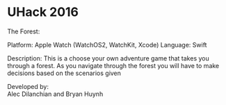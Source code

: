# UHack 2016

The Forest:<br>

Platform: Apple Watch (WatchOS2, WatchKit, Xcode) 
Language: Swift

Description:
This is a choose your own adventure game that takes you through a forest. As you
navigate through the forest you will have to make decisions based on the scenarios
given<br>

Developed by:<br>
Alec Dilanchian and Bryan Huynh